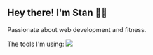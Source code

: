 ## Hey there! I'm Stan 👨‍💻

Passionate about web development and fitness. 

The tools I'm using: 
![](https://img.shields.io/badge/JavaScript-React-informational?style=flat&logo=<LOGO_NAME>&logoColor=white&color=2bbc8a)



